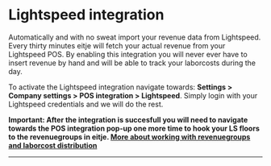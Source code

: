 # Lightspeed integration

Automatically and with no sweat import your revenue data from Lightspeed. Every thirty minutes eitje will fetch your actual revenue from your Lightspeed POS. By enabling this integration you will never ever have to insert revenue by hand and will be able to track your laborcosts during the day.

To activate the Lightspeed integration navigate towards: **Settings > Company settings > POS integration > Lightspeed**. Simply login with your Lightspeed credentials and we will do the rest. 

**Important: After the integration is succesfull you will need to navigate towards the POS integration pop-up one more time to hook your LS floors to the revenuegroups in eitje. [More about working with revenuegroups and laborcost distribution](/en/instellingen?id=laborcost-distribution)**



---